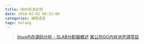 ```yaml
---
title: GO内存池实现
date: 2018-02-02 06:23:00
categories: 编程语言
tags: Golang
---
```


> [linux内存源码分析 - SLAB分配器概述](http://www.cnblogs.com/tolimit/p/4566189.html)
> [某公司GO内存池开源项目](https://github.com/funny/slab)


